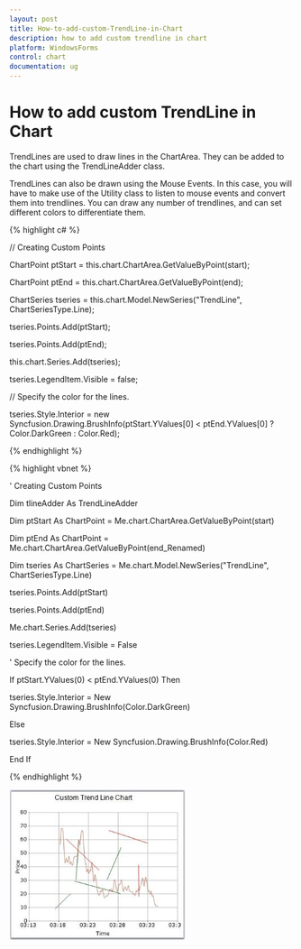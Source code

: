 ```yaml
---
layout: post
title: How-to-add-custom-TrendLine-in-Chart
description: how to add custom trendline in chart
platform: WindowsForms
control: chart
documentation: ug
---
```


# How to add custom TrendLine in Chart

TrendLines are used to draw lines in the ChartArea. They can be added to the chart using the TrendLineAdder class. 

TrendLines can also be drawn using the Mouse Events. In this case, you will have to make use of the Utility class to listen to mouse events and convert them into trendlines. You can draw any number of trendlines, and can set different colors to differentiate them.



 {% highlight c# %}



// Creating Custom Points

ChartPoint ptStart = this.chart.ChartArea.GetValueByPoint(start);

ChartPoint ptEnd = this.chart.ChartArea.GetValueByPoint(end);

ChartSeries tseries = this.chart.Model.NewSeries("TrendLine", ChartSeriesType.Line);

tseries.Points.Add(ptStart);

tseries.Points.Add(ptEnd);

this.chart.Series.Add(tseries);

tseries.LegendItem.Visible = false;



// Specify the color for the lines.

tseries.Style.Interior = new Syncfusion.Drawing.BrushInfo(ptStart.YValues[0] < ptEnd.YValues[0] ? Color.DarkGreen : Color.Red); 

{% endhighlight %}

{% highlight vbnet %}



' Creating Custom Points

Dim tlineAdder As TrendLineAdder

Dim ptStart As ChartPoint = Me.chart.ChartArea.GetValueByPoint(start)

Dim ptEnd As ChartPoint = Me.chart.ChartArea.GetValueByPoint(end_Renamed)

Dim tseries As ChartSeries = Me.chart.Model.NewSeries("TrendLine", ChartSeriesType.Line)

tseries.Points.Add(ptStart)

tseries.Points.Add(ptEnd)

Me.chart.Series.Add(tseries)

tseries.LegendItem.Visible = False



' Specify the color for the lines.

If ptStart.YValues(0) < ptEnd.YValues(0) Then

tseries.Style.Interior = New Syncfusion.Drawing.BrushInfo(Color.DarkGreen)

Else

tseries.Style.Interior = New Syncfusion.Drawing.BrushInfo(Color.Red)

End If

{% endhighlight %}

![](How-to-add-custom-TrendLine-in-Chart_images/How-to-add-custom-TrendLine-in-Chart_img1.jpeg)


